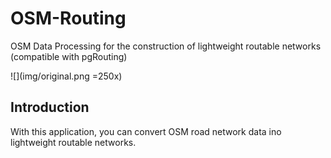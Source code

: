 # OSM-Routing
OSM Data Processing for the construction of lightweight routable networks (compatible with pgRouting)

![](img/original.png =250x)

## Introduction
With this application, you can convert OSM road network data ino lightweight routable networks.
